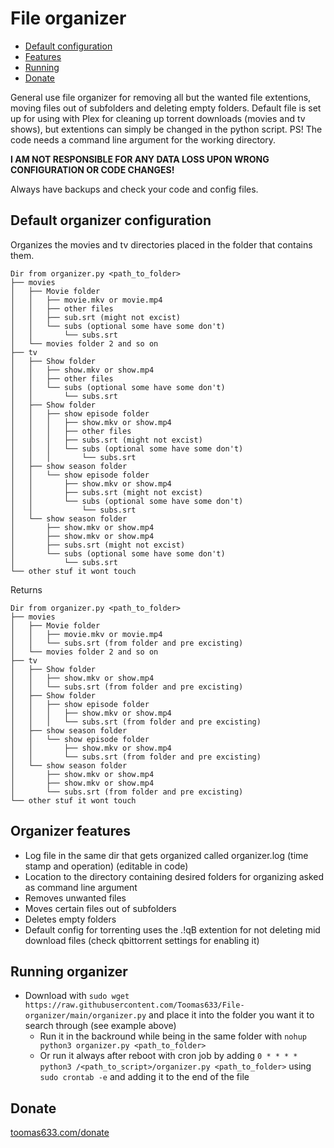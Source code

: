 # File organizer
- [Default configuration](#default-organizer-configuration)
- [Features](#organizer-features)
- [Running](#running-organizer)
- [Donate](#donate)

General use file organizer for removing all but the wanted file extentions, moving files out of subfolders and deleting empty folders.
Default file is set up for using with Plex for cleaning up torrent downloads (movies and tv shows), but extentions can simply be changed in the python script.
PS! The code needs a command line argument for the working directory.

**I AM NOT RESPONSIBLE FOR ANY DATA LOSS UPON WRONG CONFIGURATION OR CODE CHANGES!** 

Always have backups and check your code and config files.

## Default organizer configuration

Organizes the movies and tv directories placed in the folder that contains them.

```
Dir from organizer.py <path_to_folder>
├── movies
│   ├── Movie folder
│   │   ├── movie.mkv or movie.mp4
│   │   ├── other files
│   │   ├── sub.srt (might not excist)
│   │   └── subs (optional some have some don't)
│   │       └── subs.srt
│   └── movies folder 2 and so on
├── tv
│   ├── Show folder
│   │   ├── show.mkv or show.mp4
│   │   ├── other files
│   │   └── subs (optional some have some don't)
│   │       └── subs.srt
│   ├── Show folder
│   │   ├── show episode folder
│   │   │   ├── show.mkv or show.mp4
│   │   │   ├── other files
│   │   │   ├── subs.srt (might not excist)
│   │   │   └── subs (optional some have some don't)
│   │   │       └── subs.srt
│   ├── show season folder
│   │   └── show episode folder
│   │       ├── show.mkv or show.mp4
│   │       ├── subs.srt (might not excist)
│   │       └── subs (optional some have some don't)
│   │           └── subs.srt
│   └── show season folder
│       ├── show.mkv or show.mp4
│       ├── show.mkv or show.mp4
│       ├── subs.srt (might not excist)
│       └── subs (optional some have some don't)
│           └── subs.srt
└── other stuf it wont touch
```

Returns

```
Dir from organizer.py <path_to_folder>
├── movies
│   ├── Movie folder
│   │   ├── movie.mkv or movie.mp4
│   │   └── subs.srt (from folder and pre excisting)
│   └── movies folder 2 and so on
├── tv
│   ├── Show folder
│   │   ├── show.mkv or show.mp4
│   │   └── subs.srt (from folder and pre excisting)
│   ├── Show folder
│   │   ├── show episode folder
│   │   │   ├── show.mkv or show.mp4
│   │   │   └── subs.srt (from folder and pre excisting)
│   ├── show season folder
│   │   └── show episode folder
│   │       ├── show.mkv or show.mp4
│   │       └── subs.srt (from folder and pre excisting)
│   └── show season folder
│       ├── show.mkv or show.mp4
│       ├── show.mkv or show.mp4
│       └── subs.srt (from folder and pre excisting)
└── other stuf it wont touch
```

## Organizer features

* Log file in the same dir that gets organized called organizer.log (time stamp and operation) (editable in code)
* Location to the directory containing desired folders for organizing asked as command line argument
* Removes unwanted files
* Moves certain files out of subfolders
* Deletes empty folders
* Default config for torrenting uses the .!qB extention for not deleting mid download files (check qbittorrent settings for enabling it)

## Running organizer

* Download with `sudo wget https://raw.githubusercontent.com/Toomas633/File-organizer/main/organizer.py` and place it into the folder you want it to search through (see example above)
  * Run it in the backround while being in the same folder with `nohup python3 organizer.py <path_to_folder>`
  * Or run it always after reboot with cron job by adding `0 * * * * python3 /<path_to_script>/organizer.py <path_to_folder>` using `sudo crontab -e` and adding it to the end of the file

## Donate
[toomas633.com/donate](https://toomas633.com/donate/)
